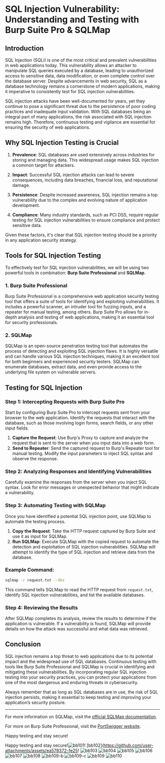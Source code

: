 # SQL Injection Vulnerability: Understanding and Testing with Burp Suite Pro & SQLMap

## Introduction

SQL Injection (SQLi) is one of the most critical and prevalent vulnerabilities in web applications today. This vulnerability allows an attacker to manipulate SQL queries executed by a database, leading to unauthorized access to sensitive data, data modification, or even complete control over the database server. Despite advancements in web security, SQL as a database technology remains a cornerstone of modern applications, making it imperative to consistently test for SQL injection vulnerabilities.

SQL injection attacks have been well-documented for years, yet they continue to pose a significant threat due to the persistence of poor coding practices and inadequate input validation. With SQL databases being an integral part of many applications, the risk associated with SQL injection remains high. Therefore, continuous testing and vigilance are essential for ensuring the security of web applications.

## Why SQL Injection Testing is Crucial

1. **Prevalence**: SQL databases are used extensively across industries for storing and managing data. This widespread usage makes SQL injection a common target for attackers.
   
2. **Impact**: Successful SQL injection attacks can lead to severe consequences, including data breaches, financial loss, and reputational damage.

3. **Persistence**: Despite increased awareness, SQL injection remains a top vulnerability due to the complex and evolving nature of application development.

4. **Compliance**: Many industry standards, such as PCI DSS, require regular testing for SQL injection vulnerabilities to ensure compliance and protect sensitive data.

Given these factors, it's clear that SQL injection testing should be a priority in any application security strategy.

## Tools for SQL Injection Testing

To effectively test for SQL injection vulnerabilities, we will be using two powerful tools in combination: **Burp Suite Professional** and **SQLMap**.

### 1. Burp Suite Professional

Burp Suite Professional is a comprehensive web application security testing tool that offers a suite of tools for identifying and exploiting vulnerabilities. It includes a powerful scanner, an intruder tool for fuzzing inputs, and a repeater for manual testing, among others. Burp Suite Pro allows for in-depth analysis and testing of web applications, making it an essential tool for security professionals.

### 2. SQLMap

SQLMap is an open-source penetration testing tool that automates the process of detecting and exploiting SQL injection flaws. It is highly versatile and can handle various SQL injection techniques, making it an excellent tool for both beginners and experienced security testers. SQLMap can enumerate databases, extract data, and even provide access to the underlying file system on vulnerable servers.

## Testing for SQL Injection

### Step 1: Intercepting Requests with Burp Suite Pro

Start by configuring Burp Suite Pro to intercept requests sent from your browser to the web application. Identify the requests that interact with the database, such as those involving login forms, search fields, or any other input fields.

1. **Capture the Request**: Use Burp's Proxy to capture and analyze the request that is sent to the server when you input data into a web form.
2. **Send to Repeater**: Send the captured request to Burp's Repeater tool for manual testing. Modify the input parameters to inject SQL syntax and observe the response.

### Step 2: Analyzing Responses and Identifying Vulnerabilities

Carefully examine the responses from the server when you inject SQL syntax. Look for error messages or unexpected behavior that might indicate a vulnerability. 

### Step 3: Automating Testing with SQLMap

Once you have identified a potential SQL injection point, use SQLMap to automate the testing process.

1. **Copy the Request**: Take the HTTP request captured by Burp Suite and use it as input for SQLMap.
2. **Run SQLMap**: Execute SQLMap with the copied request to automate the detection and exploitation of SQL injection vulnerabilities. SQLMap will attempt to identify the type of SQL injection and retrieve data from the database.

### Example Command:

```bash
sqlmap -r request.txt --dbs
```

This command tells SQLMap to read the HTTP request from `request.txt`, identify SQL injection vulnerabilities, and list the available databases.

### Step 4: Reviewing the Results

After SQLMap completes its analysis, review the results to determine if the application is vulnerable. If a vulnerability is found, SQLMap will provide details on how the attack was successful and what data was retrieved.

## Conclusion

SQL injection remains a top threat to web applications due to its potential impact and the widespread use of SQL databases. Continuous testing with tools like Burp Suite Professional and SQLMap is crucial in identifying and mitigating these vulnerabilities. By incorporating regular SQL injection testing into your security practices, you can protect your applications from one of the most dangerous and enduring threats in cybersecurity.

Always remember that as long as SQL databases are in use, the risk of SQL injection persists, making it essential to keep testing and improving your application’s security posture.

---

For more information on SQLMap, visit the [official SQLMap documentation](https://sqlmap.org/).

For more on Burp Suite Professional, visit the [PortSwigger website](https://portswigger.net/burp).

Happy testing and stay secure!


Happy testing and stay secure!![bb101](https://github.com/user-attachments/assets/01296a23-289c-465d-b736-a455e7784bf9)! [bb102](https://github.com/user-attachments/assets/ea578372-fe25! ![bb103](https://github.com/user-attachments/assets/ba76ee8a-3946-49f8-a721-d333c4b05f10) ![bb104](https://github.com/user-attachments/assets/2a1f329b-8a7c-4fea-b66b-0d91e4b83e8b) ![bb105](https://github.com/user-attachments/assets/0aee95a3-bf6f-4b39-8991-adf44465aeb3) ![bb106](https://github.com/user-attachments/assets/b26738ac-82ca-4d0c-a7a2-cce79b9b1d62) ![bb107](https://github.com/user-attachments/assets/ab1207d8-7cc8-4fe7-b53d-80dae08aa974) ![bb108](https://github.com/user-attachments/assets/57d91317-b634-4400-bcee-fe2b9c6185f9) ![bb109-b](https://github.com/user-attachments/assets/32134023-4887-45b1-af01-6231e080d72e) 
![bb109-c](https://github.com/user-attachments/assets/835ce561-8b7e-426a-9086-b1ed0f0d9f7c) ![bb109](https://github.com/user-attachments/assets/8a681564-0cea-40f4-aff6-80ebdd6acd60) ![bb110](https://github.com/user-attachments/assets/2f386bcd-502c-4054-9a22-03e4845e9af1)













